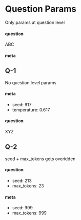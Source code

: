 # Question Params
Only params at question level
#### question
ABC
#### meta
## Q-1
No question level params
#### meta
 - seed: 617
 - temperature: 0.617
#### question
XYZ
## Q-2
seed + max_tokens gets overidden
#### question
- seed: 213
- max_tokens: 23
#### meta
 - seed: 999
 - max_tokens: 999